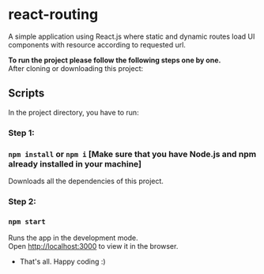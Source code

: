 # react-routing
A simple application using React.js where static and dynamic routes load UI components with resource according to requested url.


**To run the project please follow the following steps one by one.<br />**
After cloning or downloading this project:
## Scripts

In the project directory, you have to run:

### Step 1:

### `npm install` or `npm i` [Make sure that you have Node.js and npm already installed in your machine]
Downloads all the dependencies of this project.

### Step 2:

### `npm start`
Runs the app in the development mode.<br />
Open [http://localhost:3000](http://localhost:3000) to view it in the browser.

- That's all. Happy coding :)

